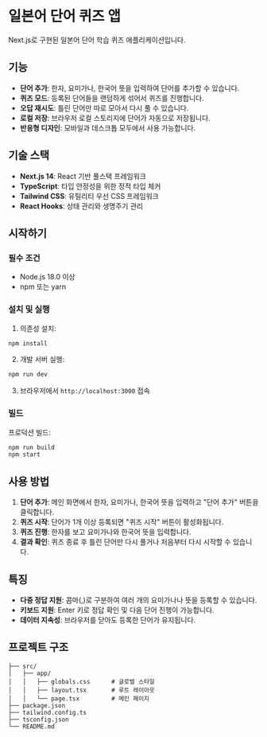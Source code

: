 # 일본어 단어 퀴즈 앱

Next.js로 구현된 일본어 단어 학습 퀴즈 애플리케이션입니다.

## 기능

- **단어 추가**: 한자, 요미가나, 한국어 뜻을 입력하여 단어를 추가할 수 있습니다.
- **퀴즈 모드**: 등록된 단어들을 랜덤하게 섞어서 퀴즈를 진행합니다.
- **오답 재시도**: 틀린 단어만 따로 모아서 다시 풀 수 있습니다.
- **로컬 저장**: 브라우저 로컬 스토리지에 단어가 자동으로 저장됩니다.
- **반응형 디자인**: 모바일과 데스크톱 모두에서 사용 가능합니다.

## 기술 스택

- **Next.js 14**: React 기반 풀스택 프레임워크
- **TypeScript**: 타입 안정성을 위한 정적 타입 체커
- **Tailwind CSS**: 유틸리티 우선 CSS 프레임워크
- **React Hooks**: 상태 관리와 생명주기 관리

## 시작하기

### 필수 조건

- Node.js 18.0 이상
- npm 또는 yarn

### 설치 및 실행

1. 의존성 설치:
```bash
npm install
```

2. 개발 서버 실행:
```bash
npm run dev
```

3. 브라우저에서 `http://localhost:3000` 접속

### 빌드

프로덕션 빌드:
```bash
npm run build
npm start
```

## 사용 방법

1. **단어 추가**: 메인 화면에서 한자, 요미가나, 한국어 뜻을 입력하고 "단어 추가" 버튼을 클릭합니다.
2. **퀴즈 시작**: 단어가 1개 이상 등록되면 "퀴즈 시작" 버튼이 활성화됩니다.
3. **퀴즈 진행**: 한자를 보고 요미가나와 한국어 뜻을 입력합니다.
4. **결과 확인**: 퀴즈 종료 후 틀린 단어만 다시 풀거나 처음부터 다시 시작할 수 있습니다.

## 특징

- **다중 정답 지원**: 콤마(,)로 구분하여 여러 개의 요미가나나 뜻을 등록할 수 있습니다.
- **키보드 지원**: Enter 키로 정답 확인 및 다음 단어 진행이 가능합니다.
- **데이터 지속성**: 브라우저를 닫아도 등록한 단어가 유지됩니다.

## 프로젝트 구조

```
├── src/
│   ├── app/
│   │   ├── globals.css      # 글로벌 스타일
│   │   ├── layout.tsx       # 루트 레이아웃
│   │   └── page.tsx         # 메인 페이지
├── package.json
├── tailwind.config.ts
├── tsconfig.json
└── README.md
``` 